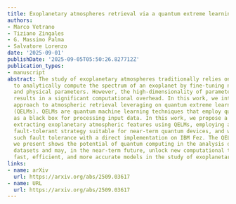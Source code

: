 ```yaml
---
title: Exoplanetary atmospheres retrieval via a quantum extreme learning machine
authors:
- Marco Vetrano
- Tiziano Zingales
- G. Massimo Palma
- Salvatore Lorenzo
date: '2025-09-01'
publishDate: '2025-09-05T05:50:26.827712Z'
publication_types:
- manuscript
abstract: The study of exoplanetary atmospheres traditionally relies on forward models
  to analytically compute the spectrum of an exoplanet by fine-tuning numerous chemical
  and physical parameters. However, the high-dimensionality of parameter space often
  results in a significant computational overhead. In this work, we introduce a novel
  approach to atmospheric retrieval leveraging on quantum extreme learning machines
  (QELMs). QELMs are quantum machine learning techniques that employ quantum systems
  as a black box for processing input data. In this work, we propose a framework for
  extracting exoplanetary atmospheric features using QELMs, employing an intrinsically
  fault-tolerant strategy suitable for near-term quantum devices, and we demonstrate
  such fault tolerance with a direct implementation on IBM Fez. The QELM architecture
  we present shows the potential of quantum computing in the analysis of astrophysical
  datasets and may, in the near-term future, unlock new computational tools to implement
  fast, efficient, and more accurate models in the study of exoplanetary atmospheres.
links:
- name: arXiv
  url: https://arxiv.org/abs/2509.03617
- name: URL
  url: https://arxiv.org/abs/2509.03617
---
```

